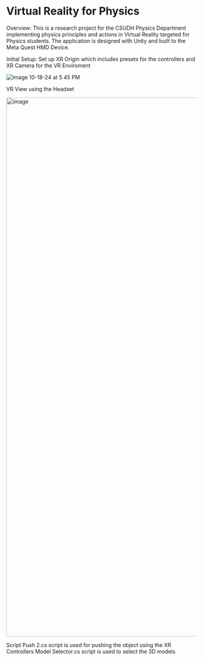 # Virtual Reality for Physics

Overview:
This is a research project for the CSUDH Physics Department implementing physics principles and actions in Virtual Reality targeted for Physics students.
The application is designed with Unity and built to the Meta Quest HMD Device. 

Initial Setup:
Set up XR Origin which includes presets for the controllers and XR Camera for the VR Enviroment


![Image 10-18-24 at 5 45 PM](https://github.com/user-attachments/assets/42339917-589b-4619-a63f-ec69077174b8)


VR View using the Headset



<img width="1422" alt="image" src="https://github.com/user-attachments/assets/aba852c6-fced-4a59-9ac9-5e7fe94bf38d" />


Script
Push 2.cs script is used for pushing the object using the XR Controllers 
Model Selector.cs script is used to select the 3D models
